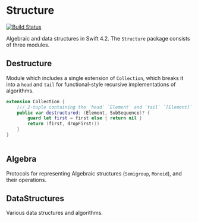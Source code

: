 # Structure

[![Build Status](https://travis-ci.org/dn-m/Structure.svg?branch=master)](https://travis-ci.org/dn-m/Structure) 

Algebraic and data structures in Swift 4.2. The `Structure` package consists of three modules.

## Destructure
Module which includes a single extension of `Collection`, which breaks it into a `head` and `tail` for functional-style recursive implementations of algorithms.

```Swift
extension Collection {
	/// 2-tuple containing the `head` `Element` and `tail` `[Element]` of `Self`
    public var destructured: (Element, SubSequence)? {
        guard let first = first else { return nil }
        return (first, dropFirst())
    }
}
	    
``` 

## Algebra
Protocols for representing Algebraic structures (`Semigroup`, `Monoid`), and their operations.


## DataStructures
Various data structures and algorithms.
